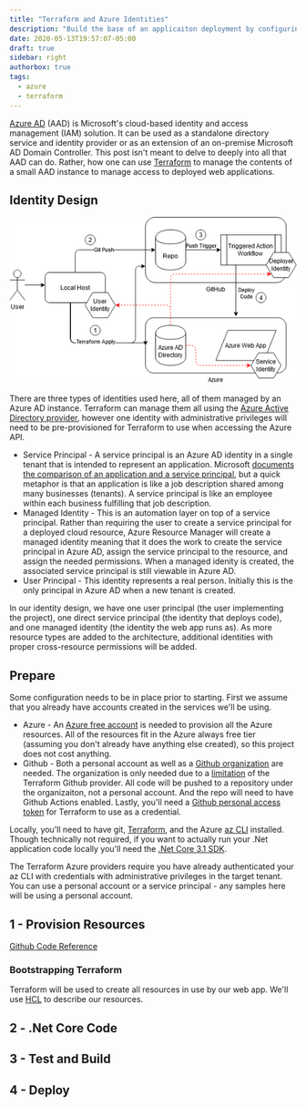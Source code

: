 ```yaml
---
title: "Terraform and Azure Identities"
description: "Build the base of an applicaiton deployment by configuring Azure AD and Managed Identities via Terraform."
date: 2020-05-13T19:57:07-05:00
draft: true
sidebar: right
authorbox: true
tags:
  - azure
  - terraform
---
```

[Azure AD](https://docs.microsoft.com/en-us/azure/active-directory/) (AAD) is Microsoft's cloud-based identity and
access management (IAM) solution. It can be used as a standalone directory service and identity provider or
as an extension of an on-premise Microsoft AD Domain Controller. This post isn't meant to delve to deeply
into all that AAD can do. Rather, how one can use [Terraform](https://www.terraform.io/docs/index.html)
to manage the contents of a small AAD instance to manage access to deployed web applications.

## Identity Design

![Identity Architecture](/img/Unidex-Overview.png)

There are three types of identities used here, all of them managed by an Azure AD instance. Terraform can manage
them all using the [Azure Active Directory provider](https://www.terraform.io/docs/providers/azuread/index.html), however
one identity with administrative privileges will need to be pre-provisioned for Terraform to use when accessing the Azure
API.

  * Service Principal - A service principal is an Azure AD identity in a single tenant that is intended to represent an
    application. Microsoft [documents the comparison of an application and a service principal](https://docs.microsoft.com/en-us/azure/active-directory/develop/app-objects-and-service-principals),
    but a quick metaphor is that an application is like a job description shared among many businesses (tenants).
    A service principal is like an employee within each business fulfilling that job description.
  * Managed Identity - This is an automation layer on top of a service principal. Rather than requiring the user to
    create a service principal for a deployed cloud resource, Azure Resource Manager will create a managed identity
    meaning that it does the work to create the service principal in Azure AD, assign the service principal to the
    resource, and assign the needed permissions. When a managed idenity is created, the associated service principal
    is still viewable in Azure AD.
  * User Principal - This identity represents a real person. Initially this is the only principal in Azure AD when a
    new tenant is created.

In our identity design, we have one user principal (the user implementing the project), one direct service principal
(the identity that deploys code), and one managed identity (the identity the web app runs as). As more resource types
are added to the architecture, additional identities with proper cross-resource permissions will be added.

## Prepare 

Some configuration needs to be in place prior to starting. First we assume that you already have accounts created in
the services we'll be using.

  * Azure - An [Azure free account](https://azure.microsoft.com/en-us/free/) is needed to provision all the Azure resources.
    All of the resources fit in the Azure always free tier (assuming you don't already have anything else created), so this
    project does not cost anything.
  * Github - Both a personal account as well as a [Github organization](https://help.github.com/en/enterprise/2.20/admin/user-management/creating-organizations) are
    needed. The organization is only needed due to a [limitation](https://github.com/terraform-providers/terraform-provider-github/issues/422) of the Terraform Github provider.
    All code will be pushed to a repository under the organizaiton, not a personal account. And the repo will need to have
    Github Actions enabled. Lastly, you'll need a [Github personal access token](https://help.github.com/en/github/authenticating-to-github/creating-a-personal-access-token-for-the-command-line) 
    for Terraform to use as a credential.

Locally, you'll need to have git, [Terraform](https://learn.hashicorp.com/terraform/getting-started/install), and the Azure [az CLI](https://docs.microsoft.com/en-us/cli/azure/install-azure-cli?view=azure-cli-latest) installed.
Though technically not required, if you want to actually run your .Net application code locally you'll need the [.Net Core 3.1 SDK](https://dotnet.microsoft.com/download/dotnet-core/3.1).

The Terraform Azure providers require you have already authenticated your az CLI with credentials with administrative privileges in the
target tenant. You can use a personal account or a service principal - any samples here will be using a personal account.

## 1 - Provision Resources

[Github Code Reference](https://github.com/sthussey-net/unidex-demo/tree/master/deploy)

### Bootstrapping Terraform

Terraform will be used to create all resources in use by our web app. We'll use [HCL](https://www.terraform.io/docs/configuration/syntax.html) to describe
our resources.

## 2 - .Net Core Code

## 3 - Test and Build

## 4 - Deploy

